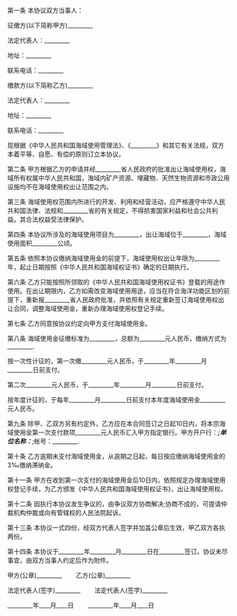 
 


第一条 本协议双方当事人：


征缴方(以下简称甲方)_________


法定代表人：_________


地址：_________


联系电话：_________


缴款方(以下简称乙方)_________


法定代表人：_________


地址：_________


联系电话：_________


现根据《中华人民共和国海域使用管理法》、《_________》和其它有关法规，双方本着平等、自愿、有偿的原则订立本协议。


第二条 甲方根据乙方的申请并经_________省人民政府的批准出让海域使用权，海域所有权属中华人民共和国，海域内矿产资源、埋藏物、天然生物资源和市政公用设施均不在海域使用权出让范围之内。


第三条 海域使用权范围内所进行的开发、利用和经营活动，应严格遵守中华人民共和国法律、法规和_________省的有关规定，不得损害国家利益和社会公共利益。其合法权益受法律保护。


第四条 本协议所涉及的海域使用项目为_________，出让海域位于_________，海域使用面积_________公顷。


第五条 依照本协议缴纳海域使用金的前提下，海域使用权出让年限为_________年，起止日期按照《中华人民共和国海域权证书》确定的日期执行。


第六条 乙方只能按照所领取的《中华人民共和国海域使用权证书》登载的用途作使用。在出让期限内，乙方如需改变海域使用用途，应当在符合海洋功能区划的前提下，重新报_________省人民政府批准，并依照有关规定重新签订海域使用权出让合同，调整海域使用金，重新办理海域使用权登记手续。


第七条 乙方同意按协议约定向甲方支付海域使用金。


第八条 海域使用金征缴标准为_________，总额为_________元人民币，缴纳方式为_________.


按一次性计征的，第一次缴_________元人民币，于_________年_________月_________日前支付。


第二次_________元人民币，于_________年_________月_________日前支付。


按年度计征的，于每年_________月_________日前支付本年度海域使用金_________元人民币。


第九条 除甲、乙双方另有约定外，乙方应在本合同签订之日起10日内，将本宗海域使用金第一次支付款项_________元人民币汇入甲方指定银行。甲方开户行：_________;单位名称：_________;帐号：_________.


第十条 乙方逾期未支付海域使用金，从逾期之日起，每日按应缴纳海域使用金的3‰缴纳滞纳金。


第十一条 甲方在收到第一次支付的海域使用金后10日内，依照规定办理海域使用权登记手续，为乙方颁发《中华人民共和国海域使用权证书》，出让海域使用权。


第十二条 因执行本协议发生争议的，由争议双方协商解决;协商不成的，可提请仲裁机构仲裁或向有管辖权的人民法院起诉。


第十三条 本协议一式四份，经双方代表人签字并加盖公章后生效，甲乙双方各执两份。


第十四条 本协议于_________年_________月_________日在_________签订。协议未尽事宜，由双方当事人约定后作为附件。


甲方(公章)_________　　 乙方(公章)_________


法定代表人(签字)_________　　 法定代表人(签字)_________


_________年____月____日　　 _________年____月____日
 


 

 
 
 
 
 
  


  
 

  


  


  
 
 
 
 

